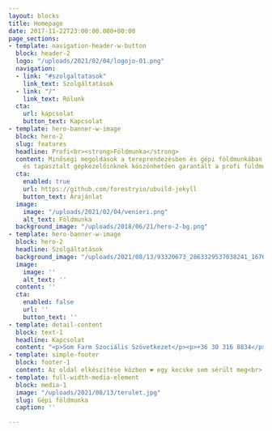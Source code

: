 ```yaml
---
layout: blocks
title: Homepage
date: 2017-11-22T23:00:00.000+00:00
page_sections:
- template: navigation-header-w-button
  block: header-2
  logo: "/uploads/2021/02/04/logojo-01.png"
  navigation:
  - link: "#szolgaltatasok"
    link_text: Szolgáltatások
  - link: "/"
    link_text: Rólunk
  cta:
    url: kapcsolat
    button_text: Kapcsolat
- template: hero-banner-w-image
  block: hero-2
  slug: features
  headline: Profi<br><strong>Földmunka</strong>
  content: Minőségi megoldások a tereprendezésben és gépi földmunkában. Korszerű gépparkunknak
    és tapasztalt gépkezelőinknek köszönhetően garantált a profi füldmunka.
  cta:
    enabled: true
    url: https://github.com/forestryio/ubuild-jekyll
    button_text: Árajánlat
  image:
    image: "/uploads/2021/02/04/venieri.png"
    alt_text: Földmunka
  background_image: "/uploads/2018/06/21/hero-2-bg.png"
- template: hero-banner-w-image
  block: hero-2
  headline: Szolgáltatások
  background_image: "/uploads/2021/08/13/93320673_2863329537038241_1670761382158532608_n.jpg"
  image:
    image: ''
    alt_text: ''
  content: ''
  cta:
    enabled: false
    url: ''
    button_text: ''
- template: detail-content
  block: text-1
  headline: Kapcsolat
  content: "<p>Som Farm Szociális Szövetkezet</p><p>+36 30 316 8834</p><p>info@profifoldmunka.eu</p>"
- template: simple-footer
  block: footer-1
  content: Az oldal elkészítése közben ❤︎ egy kecske sem sérült meg<br>
- template: full-width-media-element
  block: media-1
  image: "/uploads/2021/08/13/terulet.jpg"
  slug: Gépi földmunka
  caption: ''

---
```

